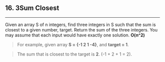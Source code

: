 ## 16. 3Sum Closest

---

Given an array S of n integers, find three integers in S such that the sum is closest to a given number, target. Return the sum of the three integers. You may assume that each input would have exactly one solution. **O(n^2)**

> For example, given array **S = {-1 2 1 -4}**, and **target = 1**.

> The sum that is closest to the target is **2**. (-1 + 2 + 1 = 2).



